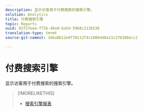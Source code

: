 ```yaml
---
description: 显示访客用于付费搜索的搜索引擎。
solution: Analytics
title: 付费搜索引擎
topic: Reports
uuid: 82f27eea-f72b-48a9-ba5d-5968c212b536
translation-type: tm+mt
source-git-commit: 16ba0b12e0f70112f4c10804d0a13c278388ecc2

---
```



# 付费搜索引擎

显示访客用于付费搜索的搜索引擎。

>[!MORELIKETHIS]
>
>* [搜索引擎报表](/help/components/c-variables/dimensionslist/reports-search-engines.md)

